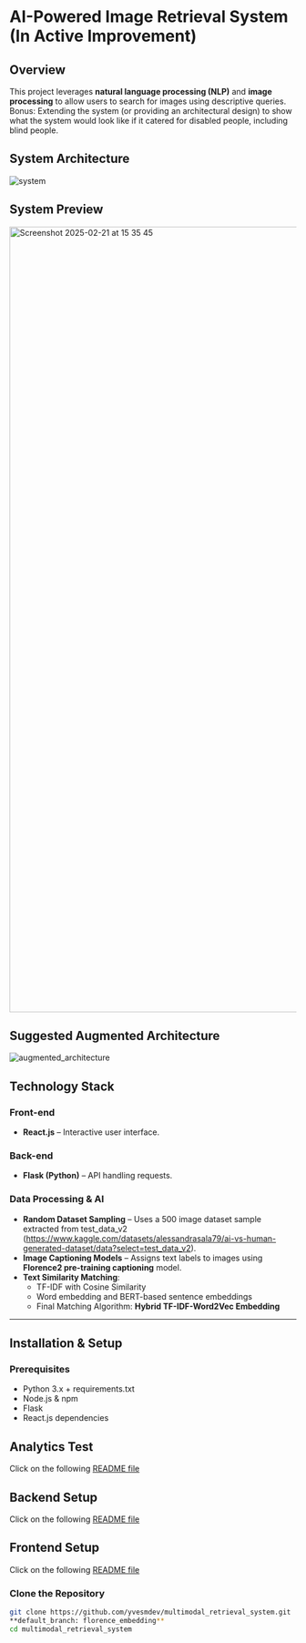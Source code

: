 # AI-Powered Image Retrieval System (In Active Improvement)

## Overview

This project leverages **natural language processing (NLP)** and **image processing** to allow users to search for images using descriptive queries. Bonus: Extending the system (or providing an architectural design) to show what the system would look like if it catered for disabled people, including blind people.

## **System Architecture**

![system](https://github.com/user-attachments/assets/5794c03c-6d08-45f1-a7e3-0f13ee09d4cb)

## **System Preview**

<img width="1380" alt="Screenshot 2025-02-21 at 15 35 45" src="https://github.com/user-attachments/assets/63a5028e-380a-4b16-aa65-8e543c6f3c64" />

## **Suggested Augmented Architecture**

![augmented_architecture](https://github.com/user-attachments/assets/0555887e-2072-40e5-94f8-2ba7b9181833)

## **Technology Stack**

### Front-end
- **React.js** – Interactive user interface.

### Back-end
- **Flask (Python)** – API handling requests.

### Data Processing & AI
- **Random Dataset Sampling** – Uses a 500 image dataset sample extracted from test_data_v2 (https://www.kaggle.com/datasets/alessandrasala79/ai-vs-human-generated-dataset/data?select=test_data_v2).
- **Image Captioning Models** – Assigns text labels to images using **Florence2 pre-training captioning** model.
- **Text Similarity Matching**:
  - TF-IDF with Cosine Similarity
  - Word embedding and BERT-based sentence embeddings
  - Final Matching Algorithm: **Hybrid TF-IDF-Word2Vec Embedding**

---

## **Installation & Setup**

### **Prerequisites**
- Python 3.x + requirements.txt
- Node.js & npm
- Flask
- React.js dependencies
  
## Analytics Test
Click on the following <a href="https://github.com/yvesmdev/multimodal_retrieval_system/tree/florence_embedding/analytics" target="_blank"> README file</a>

## Backend Setup
Click on the following <a href="https://github.com/yvesmdev/multimodal_retrieval_system/tree/florence_embedding/web-back-end" target="_blank"> README file</a>

## Frontend Setup
Click on the following <a href="https://github.com/yvesmdev/multimodal_retrieval_system/tree/florence_embedding/web-front-end" target="_blank"> README file</a>

### **Clone the Repository**
```sh
git clone https://github.com/yvesmdev/multimodal_retrieval_system.git
**default_branch: florence_embedding**
cd multimodal_retrieval_system
